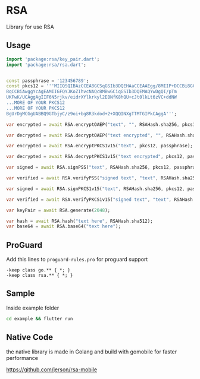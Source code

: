 # RSA

Library for use RSA

## Usage

```dart
import 'package:rsa/key_pair.dart';
import 'package:rsa/rsa.dart';


const passphrase = '123456789';
const pkcs12 = '''MIIQSQIBAzCCEA8GCSqGSIb3DQEHAaCCEAAEgg/8MIIP+DCCBi8GCSqGSIb3DQEH
BqCCBiAwggYcAgEAMIIGFQYJKoZIhvcNAQcBMBwGCiqGSIb3DQEMAQYwDgQI/pTm
UKFwK/UCAggAgIIF6N5rjkv/eidrXYlkrkyl2EBNfK8hQU+cJt0lkLt6zVC+ddNW
...MORE OF YOUR PKCS12
...MORE OF YOUR PKCS12
BgUrDgMCGgUABBQ9GTbjyC/z9oi+bg8R3kdod+2+XQQINXgTTMTGIPkCAggA''';

var encrypted = await RSA.encryptOAEP("text", "", RSAHash.sha256, pkcs12, passphrase);

var decrypted = await RSA.decryptOAEP("text encrypted", "", RSAHash.sha256, pkcs12, passphrase );

var encrypted = await RSA.encryptPKCS1v15("text", pkcs12, passphrase);

var decrypted = await RSA.decryptPKCS1v15("text encrypted", pkcs12, passphrase);

var signed = await RSA.signPSS("text", RSAHash.sha256, pkcs12, passphrase);

var verified = await RSA.verifyPSS("signed text", "text", RSAHash.sha256, pkcs12, passphrase);

var signed = await RSA.signPKCS1v15("text", RSAHash.sha256, pkcs12, passphrase);

var verified = await RSA.verifyPKCS1v15("signed text", "text", RSAHash.sha256, pkcs12, passphrase);

var keyPair = await RSA.generate(2048);

var hash = await RSA.hash("text here", RSAHash.sha512);
var base64 = await RSA.base64("text here");

```

## ProGuard

Add this lines to `proguard-rules.pro` for proguard support

```proguard
-keep class go.** { *; }
-keep class rsa.** { *; }
```

## Sample

Inside example folder

```bash
cd example && flutter run
```

## Native Code

the native library is made in Golang and build with gomobile for faster performance

https://github.com/jerson/rsa-mobile
